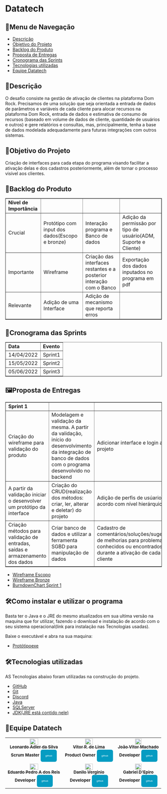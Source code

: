 # Datatech
<h2>📜Menu de Navegação</h2>

- [Descrição](#descrição)
- [Objetivo do Projeto](#objetivo-do-projeto)
- [Backlog do Produto](#backlog-do-produto)
- [Proposta de Entregas](#proposta-de-entregas)
- [Cronograma das Sprints](#cronograma-das-sprints)
- [Tecnologias utilizadas](#tecnologias-utilizadas)
- [Equipe Datatech ](#equipe-datatech)

<h2>📝Descrição</h2>
O desafio consiste na gestão de ativação de clientes na plataforma Dom Rock. Precisamos de uma 
solução que seja orientada a entrada de dados de parâmetros e variáveis de cada cliente para alocar 
recursos na plataforma Dom Rock, entrada de dados e estimativa de consumo de recursos (baseado 
em volume de dados de cliente, quantidade de usuários e outros) e gere relatórios e consultas, mas, 
principalmente, tenha a base de dados modelada adequadamente para futuras integrações com 
outros sistemas.

<h2>🎯Objetivo do Projeto</h2>
Criação de interfaces para cada etapa do programa visando facilitar a ativação delas e dos cadastros posteriormente, além de tornar o processo visível aos clientes.

<h2>📄Backlog do Produto</h2>

<table border="1">
    <tr>
        <td><b>Nivel de Importância</b></td>
        <td><b> </b></td>
        <td><b> </b></td>
        <td><b> <b></td>
    </tr>
    <tr>
        <td>Crucial</td>
        <td>Protótipo com input dos dados(Escopo e bronze)</td>
        <td>Interação programa e Banco de dados</td>
        <td>Adição da permissão por tipo de usuário(ADM, Suporte e Cliente)</td>
    </tr>
    <tr>
        <td>Importante</td>
        <td>Wireframe</td>
        <td> Criação das interfaces restantes e a posterior interação com o Banco </td>
        <td>Exportação dos dados inputados no programa em pdf</td>
    </tr>
    <tr>
       <td>Relevante</td>
       <td>Adição de uma Interface</td>
       <td>Adição de mecanismo que reporta erros </td>
       <td></td> 
    </tr>    
</table>

<h2>📄Cronograma das Sprints</h2>
    <table border="1">
        <tr>
            <td><b>Data</b></td>
            <td><b>Evento</b></td>  
        </tr>    
        <tr>
            <td>14/04/2022 </td>
            <td>Sprint1 </td>  
        </tr>    
        <tr>
            <td>15/05/2022 </td>
            <td>Sprint2</td>  
        </tr>    
        <tr>
            <td>05/06/2022 </td>
            <td>Sprint3</td>  
        </tr>    
    </table>
    
    
<h2>🖼Proposta de Entregas</h2>
<table border="1">
    <tr>
        <td><b>Sprint 1<src= "https://github.com/DatatechOffice/datatech_api/blob/BranchSprint1/README.md1"></b></td>
        <td><b> </b></td>
        <td><b> </b></td>
    </tr>
    <tr>
        <td>Criação do wireframe para validação do produto</td>
        <td>Modelagem e validação da mesma. A partir da validação, início do desenvolvimento da integração de banco de dados com o programa desenvolvido no backend        </td>
        <td>Adicionar interface e login ao projeto</td>
    </tr>
    <tr>
        <td>A partir da validação iniciar o desenvolver um protótipo da interface</td>
        <td>Criação do CRUD(realização dos métodos: criar, ler, alterar e deletar) do projeto</td>
        <td>Adição de perfis de usúarios de acordo com nível hierárquico</td>
     </tr>
     <tr>
         <td>Criação métodos para validação de entradas, saídas e armazenamento dos dados</td>
         <td>Criar banco de dados e utilizar a ferramenta SGBD para manipulação de dados</td>
        <td>Cadastro de comentários/soluções/sugestão de melhorias para problemas conhecidos ou 
encontrados durante a ativação de cada cliente</td>
    </tr>
</table>

- [Wireframe Escopo](https://github.com/DatatechOffice/datatech_api/blob/BranchSprint1/IMG/EscopoWireframe.png)
- [Wireframe Bronze](https://github.com/DatatechOffice/datatech_api/blob/BranchSprint1/IMG/BronzeWireframe.png)
- [BurndownChart Sprint 1](https://github.com/DatatechOffice/datatech_api/blob/BranchSprint1/IMG/BurndownChartSprint11.png)    
    
<h2>🛠Como instalar e utilizar o programa</h2>
    Basta ter o Java e o JRE do mesmo atualizados em sua ultima versão na maquina que for utilizar, fazendo o download e instalação de acordo com o seu sistema operacional(link para instalação nas Tecnologias usadas).
    
Baixe o executável e abra na sua maquina:
- [Protótipoexe](https://github.com/DatatechOffice/datatech_api/blob/main/InterfaceSprint1API/domrock.jar?raw=true) 
   
    


<h2>🛠Tecnologias utilizadas</h2>

AS Tecnologias abaixo foram utilizadas na construção do projeto.
- [GitHub](https://github.com/)
- [Git](https://github.com/)
- [Discord](https://discord.com/)
- [Java](https://www.java.com/pt-BR/)
- [SQLServer](https://www.microsoft.com/pt-br/sql-server/sql-server-downloads)
- [JDK(JRE está contido nele)](https://www.oracle.com/java/technologies/downloads/)
    
</table>
<h2>🎲Equipe Datatech</h2>
<table>
<tr>
<td align="center">
<a href="https://github.com">
 
<img src="https://avatars.githubusercontent.com/u/88751032?v=4" width = "40%">            
<br />
<sub><b>Leonardo Adler da Silva</b></sub>
<br />
</a>
<sub><b>Scrum Master</b></sub>
<sub><b><a href="https://github.com/LeoAdlerr"><button style="background: #069cc2; border-radius: 6px; padding: 15px; cursor: pointer; color: #fff; border: none; font-size: 8px;">github</button></a></b></sub> 
<td align="center">
<a href="https://github.com">
 
<img src="https://avatars.githubusercontent.com/u/56142288?v=4" width = "40%"> 
<br />
<sub><b>Vitor R. de Lima</b></sub>
<br />
</a>
<sub><b>Product Owner</b></sub>
<sub><b><a href="https://github.com/VilRL"><button style="background: #069cc2; border-radius: 6px; padding: 15px; cursor: pointer; color: #fff; border: none; font-size: 8px;">github</button></a></b></sub> 
<br />
</td>
<td align="center">
<a href="https://github.com">

 <img src="https://avatars.githubusercontent.com/u/88752151?v=4" width = "40%"> 
<br />
<sub><b>João Vitor Machado</b></sub>
<br />
</a>
<sub><b>Developer</b></sub>
<sub><b><a href="https://github.com/jmachadoo"><button style="background: #069cc2; border-radius: 6px; padding: 15px; cursor: pointer; color: #fff; border: none; font-size: 8px;">github</button></a></b></sub> 
<br />
</td>
</tr>
<tr>
<td align="center">
<a href="https://github.com">
 
<img src="https://avatars.githubusercontent.com/u/90360441?v=4" width = "40%"> 
<br />
<sub><b>Eduardo Pedro A dos Reis</b></sub>
<br />
</a>
<sub><b>Developer</b></sub>
<sub><b><a href="https://github.com/EduardoPedroA"><button style="background: #069cc2; border-radius: 6px; padding: 15px; cursor: pointer; color: #fff; border: none; font-size: 8px;">github</button></a></b></sub>
<br />
</td>
<td align="center">
<a href="https://github.com">
  
<img src="https://avatars.githubusercontent.com/u/88066389?v=4" width = "40%"> 
<br />
<sub><b>Danilo Verginio</b></sub>
<br />
</a>
<sub><b>Developer</b></sub>
<sub><b><a href="https://github.com/Daniloel"><button style="background: #069cc2; border-radius: 6px; padding: 15px; cursor: pointer; color: #fff; border: none; font-size: 8px;">github</button></a></b></sub>
<br />
</td>
<td align="center">
<a href="https://github.com">
 
<img src="https://avatars.githubusercontent.com/u/90358435?v=4" width = "40%"> 
<br />
<sub><b>Gabriel D'Epiro</b></sub>
<br /> 
</a>
<sub><b>Developer</b></sub>
<sub><b><a href="https://github.com/GabrielDepiro"><button style="background: #069cc2; border-radius: 6px; padding: 15px; cursor: pointer; color: #fff; border: none; font-size: 8px;">github</button></a></b></sub>
<br />
</td>
</tr>
</table>



